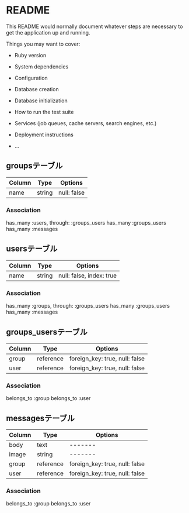 # README

This README would normally document whatever steps are necessary to get the
application up and running.

Things you may want to cover:

* Ruby version

* System dependencies

* Configuration

* Database creation

* Database initialization

* How to run the test suite

* Services (job queues, cache servers, search engines, etc.)

* Deployment instructions

* ...


## groupsテーブル

|Column|Type|Options|
|------|----|-------|
|name|string|null: false|

### Association

has_many :users, through: :groups_users
has_many :groups_users
has_many :messages


## usersテーブル

|Column|Type|Options|
|------|----|-------|
|name|string|null: false, index: true|

### Association

has_many :groups, through: :groups_users
has_many :groups_users
has_many :messages


## groups_usersテーブル

|Column|Type|Options|
|------|----|-------|
|group|reference|foreign_key: true, null: false|
|user|reference|foreign_key: true, null: false|

### Association

belongs_to :group
belongs_to :user


## messagesテーブル

|Column|Type|Options|
|------|----|-------|
|body|text|-------|
|image|string|-------|
|group|reference|foreign_key: true, null: false|
|user|reference|foreign_key: true, null: false|

### Association

belongs_to :group
belongs_to :user